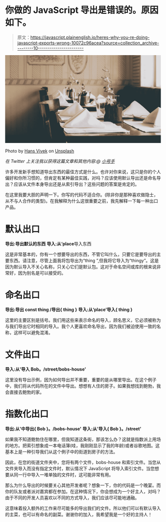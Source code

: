 # 你做的 JavaScript 导出是错误的。原因如下。

> 原文：<https://javascript.plainenglish.io/heres-why-you-re-doing-javascript-exports-wrong-10072c96acea?source=collection_archive---------10----------------------->

![](img/f993e94cb2a1478e54dbd7875f5da039.png)

Photo by [Hans Vivek](https://unsplash.com/@oneshotespresso?utm_source=medium&utm_medium=referral) on [Unsplash](https://unsplash.com?utm_source=medium&utm_medium=referral)

*在 Twitter 上关注我以获得这篇文章和其他内容:@* [*小号手*](https://twitter.com/SquashBugler)

许多开发新手想知道导出东西的最佳方式是什么。也许对你来说，这只是你的个人偏好和你所习惯的，但肯定有某种最佳实践，对吗？应该使用默认导出还是命名导出？应该从文件本身导出还是从索引导出？这些问题的答案是肯定的。

在这里我要大胆的声明一下。你写的代码不适合你。(除非你是那种喜欢做隐士，从不与人合作的类型)。在我解释为什么这很重要之前，我先解释一下每一种出口产品。

# **默认出口**

**导出:导出默认的东西**
**导入:从‘place**导入东西

这是非常基本的，你有一个想要导出的东西，不管它叫什么，只要它是要导出的主要东西。请注意，尽管上面我将包导出为“thing ”,但我将它导入为“thingy”。这是因为默认导入不关心名称，只关心它们是默认包。这对于命名空间或库的根来说非常好，因为别名是可以接受的。

# **命名出口**

**导出:导出 const thing /导出{ thing }**
**导入:从‘place’导入{ thing }**

这里的主要区别是括号。我们用这些来表示命名的导入，顾名思义，它必须被称为与我们导出它时相同的导入。我个人更喜欢命名导出，因为我们被迫使用一致的名称，这样可以避免混淆。

# **文件出口**

**导入:从'导入 Bob。/street/bobs-house'**

这里没有导出示例，因为如何导出并不重要，重要的是从哪里导出。在这个例子中，我们将从代码所在的文件中导出。想想有人住的房子。如果我想找到鲍勃，我会直接去鲍勃的家。

# **指数化出口**

**导出:从'中导出{ Bob }。/bobs-house'**
**导入:从'导入{ Bob }。/street'**

如果我不知道鲍勃住在哪里，但我知道这条街，那该怎么办？这就是指数派上用场的地方。把索引想象成一本电话簿(哇，我刚刚显示了我的年龄)或者谷歌地图。这基本上是一种引导我们从这个例子中的街道到房子的方法。

因此，在您的街道文件夹中，您将有两个文件，bobs-house 和索引文件。当您从文件夹导入而没有指定文件时，默认情况下 JavaScript 将导入索引文件。当您想要从同一行中导入一堆单独的文件时，这可能非常有用。

那么为什么导出的时候要关心其他开发者呢？想象一下，你的代码是一个晚宴。而你的队友或者派对嘉宾都在参加。在这种情况下，你会想成为一个好主人，对吗？由于不同的开发人员喜欢以不同的方式导入，我们应该尽可能地通融。

这意味着投入额外的工作来尽可能多的导出我们的文件。所以他们可以有默认导入的主菜，也可以有命名的副菜。谢谢你的加入，我希望我是一个好的主持人！